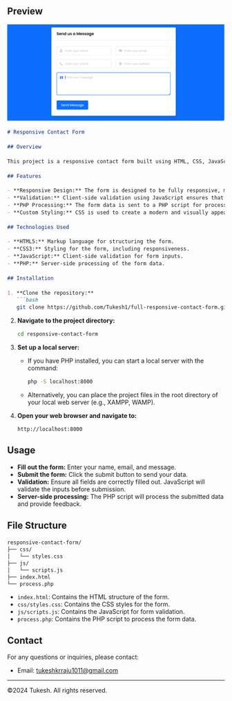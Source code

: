   ## Preview 

![Demo](https://raw.githubusercontent.com/Tukesh1/full-responsive-contact-form/main/Screenshot%202024-05-23%20203924.png)



```markdown
# Responsive Contact Form

## Overview

This project is a responsive contact form built using HTML, CSS, JavaScript, and PHP. The form allows users to submit their contact information, and the data is processed using a PHP script. The design is fully responsive, ensuring a seamless experience on both desktop and mobile devices.

## Features

- **Responsive Design:** The form is designed to be fully responsive, making it accessible on any device.
- **Validation:** Client-side validation using JavaScript ensures that all required fields are filled out correctly before submission.
- **PHP Processing:** The form data is sent to a PHP script for processing, making it easy to integrate with a backend.
- **Custom Styling:** CSS is used to create a modern and visually appealing design.

## Technologies Used

- **HTML5:** Markup language for structuring the form.
- **CSS3:** Styling for the form, including responsiveness.
- **JavaScript:** Client-side validation for form inputs.
- **PHP:** Server-side processing of the form data.

## Installation

1. **Clone the repository:**
   ```bash
   git clone https://github.com/Tukesh1/full-responsive-contact-form.git
   ```
2. **Navigate to the project directory:**
   ```bash
   cd responsive-contact-form
   ```
3. **Set up a local server:**
   - If you have PHP installed, you can start a local server with the command:
     ```bash
     php -S localhost:8000
     ```
   - Alternatively, you can place the project files in the root directory of your local web server (e.g., XAMPP, WAMP).

4. **Open your web browser and navigate to:**
   ```
   http://localhost:8000
   ```

## Usage

- **Fill out the form:** Enter your name, email, and message.
- **Submit the form:** Click the submit button to send your data.
- **Validation:** Ensure all fields are correctly filled out. JavaScript will validate the inputs before submission.
- **Server-side processing:** The PHP script will process the submitted data and provide feedback.

## File Structure

```
responsive-contact-form/
├── css/
│   └── styles.css
├── js/
│   └── scripts.js
├── index.html
└── process.php
```

- `index.html`: Contains the HTML structure of the form.
- `css/styles.css`: Contains the CSS styles for the form.
- `js/scripts.js`: Contains the JavaScript for form validation.
- `process.php`: Contains the PHP script to process the form data.



## Contact

For any questions or inquiries, please contact:
- Email: tukeshkrraju1011@gmail.com

---

©2024 Tukesh. All rights reserved.
